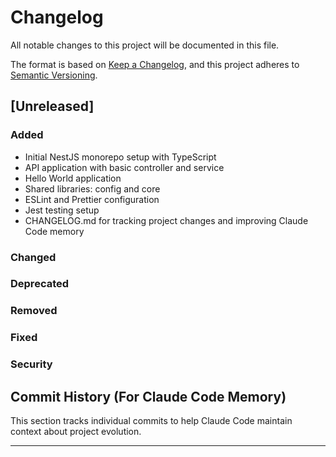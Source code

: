 # Changelog

All notable changes to this project will be documented in this file.

The format is based on [Keep a Changelog](https://keepachangelog.com/en/1.1.0/),
and this project adheres to [Semantic Versioning](https://semver.org/spec/v2.0.0.html).

## [Unreleased]

### Added
- Initial NestJS monorepo setup with TypeScript
- API application with basic controller and service
- Hello World application
- Shared libraries: config and core
- ESLint and Prettier configuration
- Jest testing setup
- CHANGELOG.md for tracking project changes and improving Claude Code memory

### Changed

### Deprecated

### Removed

### Fixed

### Security

## Commit History (For Claude Code Memory)

This section tracks individual commits to help Claude Code maintain context about project evolution.

---
